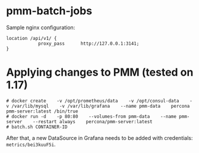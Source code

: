 # pmm-batch-jobs




Sample nginx configuration:
```
location /api/v1/ {
			proxy_pass		http://127.0.0.1:3141;
}
```

# Applying changes to PMM (tested on 1.17)


```
# docker create    -v /opt/prometheus/data    -v /opt/consul-data    -v /var/lib/mysql    -v /var/lib/grafana    --name pmm-data    percona pmm-server:latest /bin/true
# docker run -d    -p 80:80    --volumes-from pmm-data    --name pmm-server    --restart always    percona/pmm-server:latest
# batch.sh CONTAINER-ID
```


After that, a new DataSource in Grafana needs to be added with credentials: `metrics/bei3kuuF5i`.
